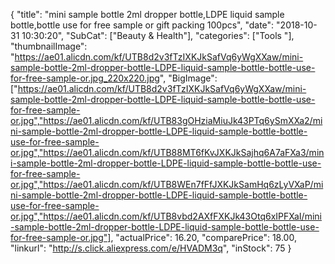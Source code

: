 {
	"title": "mini sample bottle 2ml dropper bottle,LDPE liquid sample bottle,bottle use for free sample or gift packing 100pcs",
	"date": "2018-10-31 10:30:20",
	"SubCat": ["Beauty & Health"],
	"categories": ["Tools "],
	"thumbnailImage": "https://ae01.alicdn.com/kf/UTB8d2v3fTzIXKJkSafVq6yWgXXaw/mini-sample-bottle-2ml-dropper-bottle-LDPE-liquid-sample-bottle-bottle-use-for-free-sample-or.jpg_220x220.jpg",
	"BigImage": ["https://ae01.alicdn.com/kf/UTB8d2v3fTzIXKJkSafVq6yWgXXaw/mini-sample-bottle-2ml-dropper-bottle-LDPE-liquid-sample-bottle-bottle-use-for-free-sample-or.jpg","https://ae01.alicdn.com/kf/UTB83gOHziaMiuJk43PTq6ySmXXa2/mini-sample-bottle-2ml-dropper-bottle-LDPE-liquid-sample-bottle-bottle-use-for-free-sample-or.jpg","https://ae01.alicdn.com/kf/UTB88MT6fKvJXKJkSajhq6A7aFXa3/mini-sample-bottle-2ml-dropper-bottle-LDPE-liquid-sample-bottle-bottle-use-for-free-sample-or.jpg","https://ae01.alicdn.com/kf/UTB8WEn7fFfJXKJkSamHq6zLyVXaP/mini-sample-bottle-2ml-dropper-bottle-LDPE-liquid-sample-bottle-bottle-use-for-free-sample-or.jpg","https://ae01.alicdn.com/kf/UTB8vbd2AXfFXKJk43Otq6xIPFXaI/mini-sample-bottle-2ml-dropper-bottle-LDPE-liquid-sample-bottle-bottle-use-for-free-sample-or.jpg"],
	"actualPrice": 16.20,
	"comparePrice": 18.00,
	"linkurl": "http://s.click.aliexpress.com/e/HVADM3q",
	"inStock": 75
}
